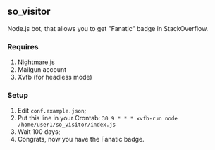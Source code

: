 ## so_visitor
Node.js bot, that allows you to get "Fanatic" badge in StackOverflow. 

### Requires
1. Nightmare.js
2. Mailgun account
3. Xvfb (for headless mode)

### Setup
1. Edit `conf.example.json`;
2. Put this line in your Crontab: ```30 9 * * * xvfb-run node /home/user1/so_visitor/index.js```
3. Wait 100 days;
4. Congrats, now you have the Fanatic badge. 
